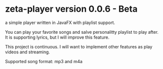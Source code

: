 # zeta-player version 0.0.6 - Beta

a simple player written in JavaFX with playlist support.

You can play your favorite songs and salve personalitty playlist to play after. 
It is supporting lyrics, but I will improve this feature.

This project is continuous. I will want to implement other features as play videos and streaming.

Supported song format:
                       mp3 and m4a
